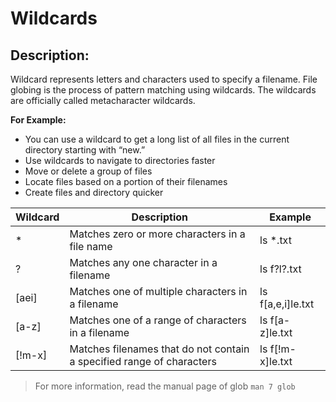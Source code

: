 # Wildcards

## Description:
Wildcard represents letters and characters used to specify a filename. File globing is the process of pattern matching using wildcards. The wildcards are officially called metacharacter wildcards.

**For Example:**
* You can use a wildcard to get a long list of all files in the current directory starting with “new.”
* Use wildcards to navigate to directories faster
* Move or delete a group of files
* Locate files based on a portion of their filenames
* Create files and directory quicker

|Wildcard | Description | Example|
|----------|---------------|---------|
|*         |Matches zero or more characters in a file name | ls *.txt |
|?         |Matches any one character in a filename | ls f?l?.txt |
|[aei]     |Matches one of multiple characters in a filename | ls f[a,e,i]le.txt |
|[a-z]     |Matches one of a range of characters in a filename|ls f[a-z]le.txt|
|[!m-x]    |Matches filenames that do not contain a specified range of characters|ls f[!m-x]le.txt|

> For more information, read the manual page of glob `man 7 glob`